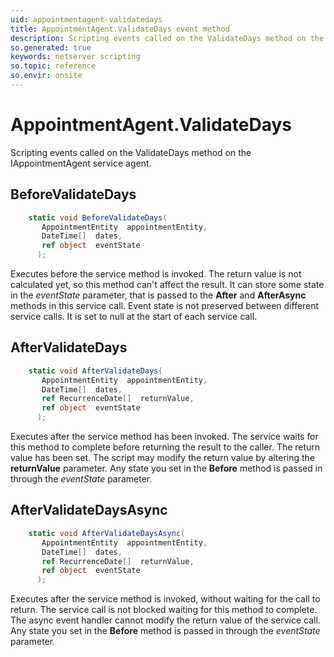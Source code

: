 ```yaml
---
uid: appointmentagent-validatedays
title: AppointmentAgent.ValidateDays event method
description: Scripting events called on the ValidateDays method on the AppointmentAgent service agent.
so.generated: true
keywords: netserver scripting
so.topic: reference
so.envir: onsite
---
```

# AppointmentAgent.ValidateDays

Scripting events called on the <see cref='M:IAppointmentAgent.ValidateDays'>ValidateDays</see> method on the <see cref='IAppointmentAgent'>IAppointmentAgent</see>  service agent.

## BeforeValidateDays
```cs
    static void BeforeValidateDays(
       AppointmentEntity  appointmentEntity,
       DateTime[]  dates,
       ref object  eventState
      );
```
Executes before the service method is invoked.
The return value is not calculated yet, so this method can't affect the result.
It can store some state in the *eventState* parameter, that is passed to the **After** and **AfterAsync** methods in this service call.
Event state is not preserved between different service calls. It is set to null at the start of each service call.
## AfterValidateDays
```cs
    static void AfterValidateDays(
       AppointmentEntity  appointmentEntity,
       DateTime[]  dates,
       ref RecurrenceDate[]  returnValue,
       ref object  eventState
      );
```
Executes after the service method has been invoked. The service waits for this method to complete before returning the result to the caller.
The return value has been set. The script may modify the return value by altering the **returnValue** parameter.
Any state you set in the **Before** method is passed in through the *eventState* parameter.
## AfterValidateDaysAsync
```cs
    static void AfterValidateDaysAsync(
       AppointmentEntity  appointmentEntity,
       DateTime[]  dates,
       ref RecurrenceDate[]  returnValue,
       ref object  eventState
      );
```
Executes after the service method is invoked, without waiting for the call to return.
The service call is not blocked waiting for this method to complete.
The async event handler cannot modify the return value of the service call.
Any state you set in the **Before** method is passed in through the *eventState* parameter.

